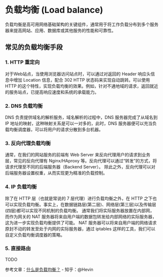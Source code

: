 # 负载均衡 (Load balance)

负载均衡是高可用网络基础架构的关键组件，通常用于将工作负载分布到多个服务器来提高网站、应用、数据库或其他服务的性能和可靠性。

## 常见的负载均衡手段

### 1. HTTP 重定向

对于Web站点，当使用浏览器访问站点时，可以通过对返回的 Header 响应头信息中增加 Location 信息，配合 302 HTTP 状态码来实现自动跳转。可以使用 HTTP 的这个特性，实现负载均衡的效果。例如，针对不通地域的请求，返回就近的服务站点，已提高响应速度和系统的承载能力。

### 2. DNS 负载均衡

DNS 负责提供域名的解析服务，域名解析的过程中，DNS 服务器完成了从域名到 IP 地址的映射，这种映射关系是可以一对多的，此时，DNS 服务器便可以充当负载均衡调度器，可以将用户的请求分散到多台机器。

### 3. 反向代理负载均衡

通常，在我们的网站服务的前端有 Web Server 来反向代理用户的请求到业务层，常见的反向代理有 Nginx/HAproxy 等。反向代理可以通过“转发”的方式，将请求代理至不同的后端服务器（Backend Server）。
除此之外，反向代理可以对后端服务器设置权重，从而实现更为精准的负载控制。

### 4. IP 负载均衡

除了在 HTTP 层（也就是常说的 7 层代理）进行负载均衡之外，在 HTTP 之下也可以实现负载均衡。事实上，在数据链路层(第二层)、网络层(第三层)以及传输层(四层)都可以实现不同机制的负载均衡。
通常我们将实际服务器放置在内部网，而作为网关的 NAT 服务器将来自用户端的数据包转发给内部网络的实际服务器，这为进一步实现负载均衡提供了可能。
NAT 服务器可以将来自用户端的网络请求原封不动的转发至处于内网的实际服务器，通过 iptables 这样的工具，我们可以自定义负载均衡调度器的策略。

### 5. 直接路由
TODO



参考文章：[什么是负载均衡？](https://zhuanlan.zhihu.com/p/32841479) - 知乎：@Hevin
